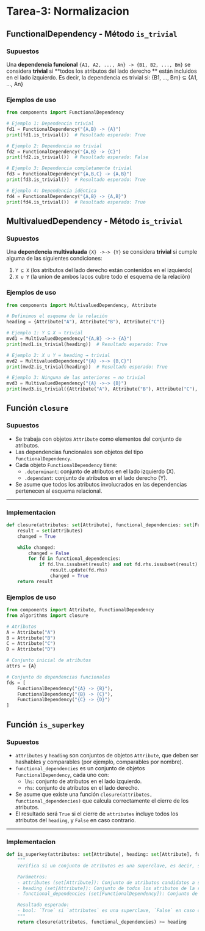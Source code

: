 # Tarea-3: Normalizacion

## FunctionalDependency - Método `is_trivial`

### Supuestos

Una **dependencia funcional** `{A1, A2, ..., An} -> {B1, B2, ..., Bm}` se considera **trivial** si **todos los atributos del lado derecho ** están incluidos en el lado izquierdo. Es decir, la dependencia es trivial si:
{B1, ..., Bm} ⊆ {A1, ..., An}


### Ejemplos de uso

```python
from components import FunctionalDependency

# Ejemplo 1: Dependencia trivial
fd1 = FunctionalDependency("{A,B} -> {A}")
print(fd1.is_trivial())  # Resultado esperado: True

# Ejemplo 2: Dependencia no trivial
fd2 = FunctionalDependency("{A,B} -> {C}")
print(fd2.is_trivial())  # Resultado esperado: False

# Ejemplo 3: Dependencia completamente trivial
fd3 = FunctionalDependency("{A,B,C} -> {A,B}")
print(fd3.is_trivial())  # Resultado esperado: True

# Ejemplo 4: Dependencia idéntica
fd4 = FunctionalDependency("{A,B} -> {A,B}")
print(fd4.is_trivial())  # Resultado esperado: True
```
## MultivaluedDependency - Método `is_trivial`

### Supuestos

Una **dependencia multivaluada** `{X} ->-> {Y}` se considera **trivial** si cumple alguma de las siguientes condiciones: 
1. `Y ⊆ X` (los atributos del lado derecho están contenidos en el izquierdo)
2. `X ∪ Y` (la union de ambos lacos cubre todo el esquema de la relaciòn)


### Ejemplos de uso

```python
from components import MultivaluedDependency, Attribute

# Definimos el esquema de la relación
heading = {Attribute("A"), Attribute("B"), Attribute("C")}

# Ejemplo 1: Y ⊆ X → trivial
mvd1 = MultivaluedDependency("{A,B} ->-> {A}")
print(mvd1.is_trivial(heading))  # Resultado esperado: True

# Ejemplo 2: X ∪ Y = heading → trivial
mvd2 = MultivaluedDependency("{A} ->-> {B,C}")
print(mvd2.is_trivial(heading))  # Resultado esperado: True

# Ejemplo 3: Ninguna de las anteriores → no trivial
mvd3 = MultivaluedDependency("{A} ->-> {B}")
print(mvd3.is_trivial({Attribute("A"), Attribute("B"), Attribute("C"), Attribute("D")}))  # Resultado esperado: False
```

## Función `closure`

### Supuestos

- Se trabaja con objetos `Attribute` como elementos del conjunto de atributos.
- Las dependencias funcionales son objetos del tipo `FunctionalDependency`.
- Cada objeto `FunctionalDependency` tiene:
  - `.determinant`: conjunto de atributos en el lado izquierdo (X).
  - `.dependant`: conjunto de atributos en el lado derecho (Y).
- Se asume que todos los atributos involucrados en las dependencias pertenecen al esquema relacional.

---

### Implementacion
```python
def closure(attributes: set[Attribute], functional_dependencies: set[FunctionalDependency]) -> set[Attribute]:
    result = set(attributes)
    changed = True

    while changed:
        changed = False
        for fd in functional_dependencies:
            if fd.lhs.issubset(result) and not fd.rhs.issubset(result):
                result.update(fd.rhs)
                changed = True
    return result
```

### Ejemplos de uso

```python
from components import Attribute, FunctionalDependency
from algorithms import closure

# Atributos
A = Attribute("A")
B = Attribute("B")
C = Attribute("C")
D = Attribute("D")

# Conjunto inicial de atributos
attrs = {A}

# Conjunto de dependencias funcionales
fds = [
    FunctionalDependency("{A} -> {B}"),
    FunctionalDependency("{B} -> {C}"),
    FunctionalDependency("{C} -> {D}")
]
```

## Función `is_superkey`

### Supuestos

- `attributes` y `heading` son conjuntos de objetos `Attribute`, que deben ser hashables y comparables (por ejemplo, comparables por nombre).
- `functional_dependencies` es un conjunto de objetos `FunctionalDependency`, cada uno con:
  - `lhs`: conjunto de atributos en el lado izquierdo.
  - `rhs`: conjunto de atributos en el lado derecho.
- Se asume que existe una función `closure(attributes, functional_dependencies)` que calcula correctamente el cierre de los atributos.
- El resultado será `True` si el cierre de `attributes` incluye todos los atributos del `heading`, y `False` en caso contrario.

---

### Implementacion
```python
def is_superkey(attributes: set[Attribute], heading: set[Attribute], functional_dependencies: set[FunctionalDependency]) -> bool:
    """
    Verifica si un conjunto de atributos es una superclave, es decir, si su cierre contiene todo el encabezado.

    Parámetros:
    - attributes (set[Attribute]): Conjunto de atributos candidatos a superclave.
    - heading (set[Attribute]): Conjunto de todos los atributos de la relación.
    - functional_dependencies (set[FunctionalDependency]): Conjunto de dependencias funcionales.

    Resultado esperado:
    - bool: `True` si `attributes` es una superclave, `False` en caso contrario.
    """
    return closure(attributes, functional_dependencies) >= heading
```






